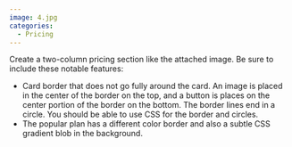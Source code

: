 ```yaml
---
image: 4.jpg
categories:
  - Pricing
---
```

Create a two-column pricing section like the attached image. Be sure to include these notable features:

* Card border that does not go fully around the card. An image is placed in the center of the border on the top, and a button is places on the center portion of the border on the bottom. The border lines end in a circle. You should be able to use CSS for the border and circles.
* The popular plan has a different color border and also a subtle CSS gradient blob in the background.

